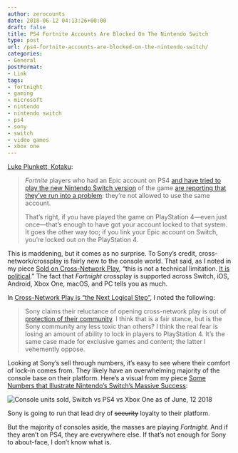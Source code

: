 ```yaml
---
author: zerocounts
date: 2018-06-12 04:13:26+00:00
draft: false
title: PS4 Fortnite Accounts Are Blocked On The Nintendo Switch
type: post
url: /ps4-fortnite-accounts-are-blocked-on-the-nintendo-switch/
categories:
- General
postFormat:
- Link
tags:
- fortnight
- gaming
- microsoft
- nintendo
- nintendo switch
- ps4
- sony
- switch
- video games
- xbox one
---
```


[Luke Plunkett, Kotaku](https://kotaku.com/ps4-fortnite-accounts-are-blocked-on-the-nintendo-switc-1826783281):

> _Fortnite_ players who had an Epic account on PS4 [and have tried to play the new Nintendo Switch version](https://kotaku.com/fortnite-goes-live-on-switch-today-1826764426) of the game [are reporting that they’ve run into a problem](https://www.reddit.com/r/FortNiteBR/comments/8qmly8/we_need_to_be_making_a_huge_deal_about_the_ps4/): they’re not allowed to use the same account.
>
> That’s right, if you have played the game on PlayStation 4—even just once—that’s enough to have got your account locked to that system. It goes the other way too; if you link your Epic account on Switch, you’re locked out on the PlayStation 4.

This is maddening, but it comes as no surprise. To Sony’s credit, cross-network/crossplay is fairly new to the console world. That said, as I noted in my piece [Sold on Cross-Network Play](/2017/06/18/sold-on-cross-network-play/), “this is not a technical limitation. [It is political](https://www.polygon.com/2017/6/13/15794464/sony-cross-platform-play-rocket-league-minecraft).” The fact that _Fortnight_ crossplay is supported across Switch, iOS, Android, Xbox One, macOS, and PC tells you as much.

In [Cross-Network Play is “the Next Logical Step”](/2018/03/25/cross-network-play-is-the-next-logical-step/), I noted the following:

> Sony claims their reluctance of opening cross-network play is out of [protection of their community](https://www.eurogamer.net/articles/2017-06-13-sony-defends-decision-to-block-cross-play-with-xbox-one-and-nintendo-switch). I think that is a fair stance, but is the Sony community any less toxic than others? I think the real fear is losing an amount of ability to lock in players to PlayStation 4. It’s the same case made for exclusive games and content; the latter I vehemently oppose.

Looking at Sony’s sell through numbers, it’s easy to see where their comfort of lock-in comes from. They likely have an overwhelming majority of the console base on their platform. Here’s a visual from my piece [Some Numbers that Illustrate Nintendo’s Switch’s Massive Success](/2018/04/26/some-numbers-that-illustrate-nintendo-switchs-massive-success/):

![Console units sold, Switch vs PS4 vs Xbox One as of June, 12 2018](/2018-06-12-units-sold-switch-ps4-xboxone.png)

Sony is going to run that lead dry of ~~security~~ loyalty to their platform.

But the majority of consoles aside, the masses are playing _Fortnight_. And if they aren’t on PS4, they are everywhere else. If that’s not enough for Sony to about-face, I don’t know what is.